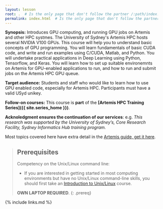 ```yaml
---
layout: lesson
root: .  # Is the only page that don't follow the partner /:path/index.html
permalink: index.html  # Is the only page that don't follow the partner /:path/index.html
---
```


**Synopsis:** Introduces GPU computing, and running GPU jobs on Artemis and other HPC systmes. The University of Sydney's Artemis HPC hosts several NVIDIA V100 GPUs. This course will help you to understand basic concepts of GPU programming. You will learn fundamentals of basic CUDA code, and write and run examples using C/CUDA, Matlab, and Python. You will undertake practical applications in Deep Learning using Python, Tensorflow, and Keras. You will learn how to set up suitable environemnts on Artemis for GPU-enabled applications to run, and how to run and submit jobs on the Artemis HPC GPU queue.

**Target audience:** Students and staff who would like to learn how to use GPU enabled code, especially for Artemis HPC. Participants must have a valid USyd unikey.

**Follow-on courses:** This course is **part** of the **[Artemis HPC Training Series]({{ site.series_home }})**.

**Acknoledgment ensures the continuation of our services**: e.g. *This research was supported by the University of Sydney’s, Core Research Facility, Sydney Informatics Hub training program.*

Most topics covered here have extra detail in the [Artemis guide, get it here](https://sydneyuni.atlassian.net/wiki/spaces/RC/overview).

> ## Prerequisites
> Competency on the Unix/Linux command line:
>
> * If you are interested in getting started in most computing environments but have no Unix/Linux command-line skills, you should first take an [Introduction to Unix/Linux](https://intersect.org.au/training/course/unix) course.
>
> **OWN LAPTOP REQUIRED**.
{: .prereq}


{% include links.md %}
